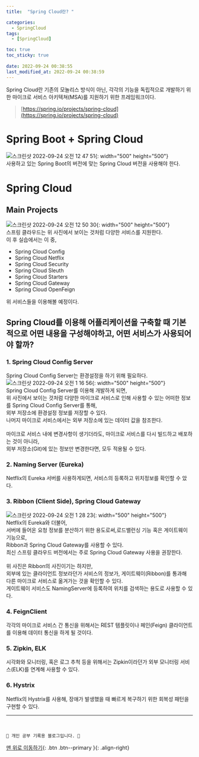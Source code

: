 ```yaml
---
title:  "Spring Cloud란? "

categories:
  - SpringCloud
tags:
  - [SpringCloud]

toc: true
toc_sticky: true
 
date: 2022-09-24 00:38:55
last_modified_at: 2022-09-24 00:38:59
---
```


Spring Cloud란 기존의 모놀리스 방식이 아닌, 각각의 기능을 독립적으로 개발하기 위한 마이크로 서비스 아키텍쳐(MSA)를 지원하기 위한 프레임워크이다.

> [https://spring.io/projects/spring-cloud](https://spring.io/projects/spring-cloud)

# Spring Boot + Spring Cloud
![스크린샷 2022-09-24 오전 12 47 51](https://user-images.githubusercontent.com/59405576/192001002-73a43f49-3372-4fff-87fd-430ed2bab59b.png){: width="500" height="500"}<br>
사용하고 있는 Spring Boot의 버전에 맞는 Spring Cloud 버전을 사용해야 한다.

# Spring Cloud
## Main Projects
![스크린샷 2022-09-24 오전 12 50 30](https://user-images.githubusercontent.com/59405576/192001538-830801d0-85e4-4064-a008-b1745af9c565.png){: width="500" height="500"}<br>
스프링 클라우드는 위 사진에서 보이는 것처럼 다양한 서비스를 지원한다.<br>
이 후 실습에서는 이 중,
- Spring Cloud Config
- Spring Cloud Netflix
- Spring Cloud Security
- Spring Cloud Sleuth
- Spring Cloud Starters
- Spring Cloud Gateway
- Spring Cloud OpenFeign

위 서비스들을 이용해볼 예정이다.

## Spring Cloud를 이용해 어플리케이션을 구축할 때 기본적으로 어떤 내용을 구성해야하고, 어떤 서비스가 사용되어야 할까?

### 1. Spring Cloud Config Server
Spring Cloud Config Server는 환경설정을 하기 위해 필요하다.<br>
![스크린샷 2022-09-24 오전 1 16 56](https://user-images.githubusercontent.com/59405576/192006430-608ade96-37e2-4e68-b8d5-d4ce473f8a8c.png){: width="500" height="500"}<br>
Spring Cloud Config Server를 이용해 개발하게 되면, <br>
위 사진에서 보이는 것처럼 다양한 마이크로 서비스로 인해 사용할 수 있는 어떠한 정보를 Spring Cloud Config Server를 통해,<br>
외부 저장소에 환경설정 정보를 저장할 수 있다.<br>
나머지 마이크로 서비스에서는 외부 저장소에 있는 데이터 값을 참조한다.<br><br>
마이크로 서비스 내에 변경사항이 생기더라도, 마이크로 서비스를 다시 빌드하고 배포하는 것이 아니라,<br>
외부 저장소(Git)에 있는 정보만 변경한다면, 모두 적용될 수 있다.

### 2. Naming Server (Eureka)
Netflix의 Eureka 서버를 사용하게되면, 서비스의 등록하고 위치정보를 확인할 수 았다.

### 3. Ribbon (Client Side), Spring Cloud Gateway
![스크린샷 2022-09-24 오전 1 28 23](https://user-images.githubusercontent.com/59405576/192008508-31e19116-e420-4425-b162-ab0fbb069fc2.png){: width="500" height="500"}<br>
Netflix의 Eureka와 더불어,<br>
서버에 들어온 요청 정보를 분산하기 위한 용도로써,로드밸런싱 기능 혹은 게이트웨이 기능으로, <br>
Ribbon과 Spring Cloud Gateway를 사용할 수 있다.<br>
최신 스프링 클라우드 버전에서는 주로 Spring Cloud Gateway 사용을 권장한다.<br><br>
위 사진은 Ribbon의 사진이기는 하지만,<br>
외부에 있는 클라이언트 정보라던가 서비스의 정보가, 게이트웨이(Ribbon)를 통과해 다른 마이크로 서비스로 옮겨가는 것을 확인할 수 있다.<br>
게이트웨이 서비스도 NamingServer에 등록하여 위치를 검색하는 용도로 사용할 수 있다.

### 4. FeignClient
각각의 마이크로 서비스 간 통신을 위해서는 REST 템플릿이나 페인(Feign) 클라이언트를 이용해 데이터 통신을 하게 될 것이다.

### 5. Zipkin, ELK
시각화와 모니터링, 혹은 로그 추척 등을 위해서는 Zipkin이라던가 외부 모니터링 서비스(ELK)를 연계해 사용할 수 있다.

### 6. Hystrix
Netflix의 Hystrix를 사용해, 장애가 발생했을 때 빠르게 복구하기 위한 회복성 패턴을 구현할 수 있다.









***
<br>


    💛 개인 공부 기록용 블로그입니다. 👻

[맨 위로 이동하기](#){: .btn .btn--primary }{: .align-right}